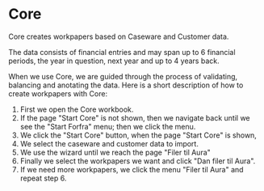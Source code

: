 # Core

Core creates workpapers based on Caseware and Customer data.

The data consists of financial entries and may span up to 6 financial periods, the year in question, next year and up to 4 years back.

When we use Core, we are guided through the process of validating, balancing and anotating the data. Here is a short description of how to create workpapers with Core:

1) First we open the Core workbook.
2) If the page "Start Core" is not shown, then we navigate back until we see the "Start Forfra" menu; then we click the menu.
3) We click the "Start Core" button, when the page "Start Core" is shown, 
4) We select the caseware and customer data to import.
5) We use the wizard until we  reach the page "Filer til Aura"
6) Finally we select the workpapers we want and click "Dan filer til Aura".
7) If we need more workpapers, we click the menu "Filer til Aura" and repeat step 6.
